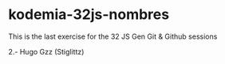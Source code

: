 # kodemia-32js-nombres
This is the last exercise for the 32 JS Gen Git &amp; Github sessions

2.- Hugo Gzz (Stiglittz)